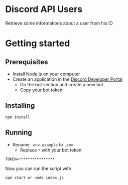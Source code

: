 # Discord API Users

Retrieve some informations about a user from his ID

# Getting started

## Prerequisites

- Install Node.js on your computer
- Create an application in the [Discord Developer Portal](https://discord.com/developers/applications)
  - Go the bot section and create a new bot
  - Copy your bot token 

## Installing

```
npm install
```

## Running

- Rename `.env-example` to `.env`
  - Replace `*` with your bot token

```
TOKEN=****************
```

Now you can run the script with

```
npm start or node index.js
```
